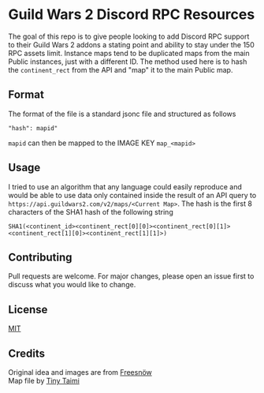 # Guild Wars 2 Discord RPC Resources 
The goal of this repo is to give people looking to add Discord RPC support to their Guild Wars 2 addons a stating point and ability to stay under the 150 RPC assets limit. Instance maps tend to be duplicated maps from the main Public instances, just with a different ID. The method used here is to hash the `continent_rect` from the API and "map" it to the main Public map.

## Format
The format of the file is a standard jsonc file and structured as follows

`"hash": mapid"`

`mapid` can then be mapped to the IMAGE KEY `map_<mapid>` 

## Usage

I tried to use an algorithm that any language could easily reproduce and would be able to use data only contained inside the result of an API query to `https://api.guildwars2.com/v2/maps/<Current Map>`. The hash is the first 8 characters of the SHA1 hash of the following string

`SHA1(<continent_id><continent_rect[0][0]><continent_rect[0][1]><continent_rect[1][0]><continent_rect[1][1]>)`


## Contributing
Pull requests are welcome. For major changes, please open an issue first to discuss what you would like to change.


## License
[MIT](https://choosealicense.com/licenses/mit/)

## Credits
Original idea and images are from [Freesnöw](https://github.com/dlamkins)  
Map file by [Tiny Taimi](https://github.com/OpNop)
